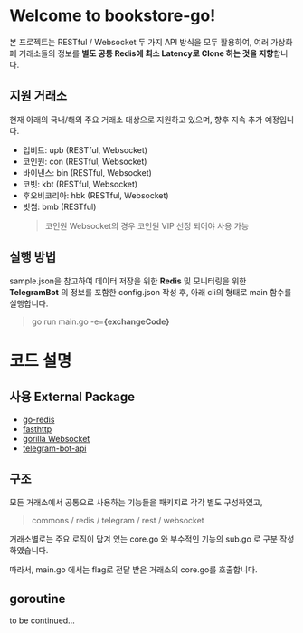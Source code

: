 # Welcome to bookstore-go!

본 프로젝트는 RESTful / Websocket 두 가지 API 방식을 모두 활용하여,
여러 가상화폐 거래소들의 정보를 **별도 공통 Redis에 최소 Latency로 Clone 하는 것을 지향**합니다.

## 지원 거래소

현재 아래의 국내/해외 주요 거래소 대상으로 지원하고 있으며, 향후 지속 추가 예정입니다.

- 업비트: upb (RESTful, Websocket)
- 코인원: con (RESTful, Websocket)
- 바이낸스: bin (RESTful, Websocket)
- 코빗: kbt (RESTful, Websocket)
- 후오비코리아: hbk (RESTful, Websocket)
- 빗썸: bmb (RESTful)
  > 코인원 Websocket의 경우 코인원 VIP 선정 되어야 사용 가능

## 실행 방법

sample.json을 참고하여 데이터 저장을 위한 **Redis** 및 모니터링을 위한 **TelegramBot** 의 정보를 포함한 config.json 작성 후, 아래 cli의 형태로 main 함수를 실행합니다.

> go run main.go -e=**{exchangeCode}**

# 코드 설명

## 사용 External Package

- [go-redis](https://pkg.go.dev/github.com/go-redis/redis/v8")
- [fasthttp](https://pkg.go.dev/github.com/valyala/fasthttp)
- [gorilla Websocket](https://pkg.go.dev/github.com/gorilla/websocket)
- [telegram-bot-api](https://pkg.go.dev/github.com/go-telegram-bot-api/telegram-bot-api)

## 구조

모든 거래소에서 공통으로 사용하는 기능들을 패키지로 각각 별도 구성하였고,

> commons / redis / telegram / rest / websocket

거래소별로는 주요 로직이 담겨 있는 core.go 와 부수적인 기능의 sub.go 로 구분 작성하였습니다.

따라서, main.go 에서는 flag로 전달 받은 거래소의 core.go를 호출합니다.

## goroutine

to be continued...
